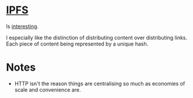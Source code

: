 # [IPFS](https://ipfs.io)
Is [interesting](https://blog.neocities.org/blog/2015/09/08/its-time-for-the-distributed-web.html).

I especially like the distinction of distributing content over distributing links. Each piece of content being represented by a unique hash.

# Notes
- HTTP isn't the reason things are centralising so much as economies of scale and convenience are.